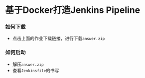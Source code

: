 # 基于Docker打造Jenkins Pipeline

### 如何下载
- 点击上面的作业下载链接，进行下载`answer.zip`

### 如何启动
- 解压`answer.zip`
- 查看`Jenkinsfile`的书写
